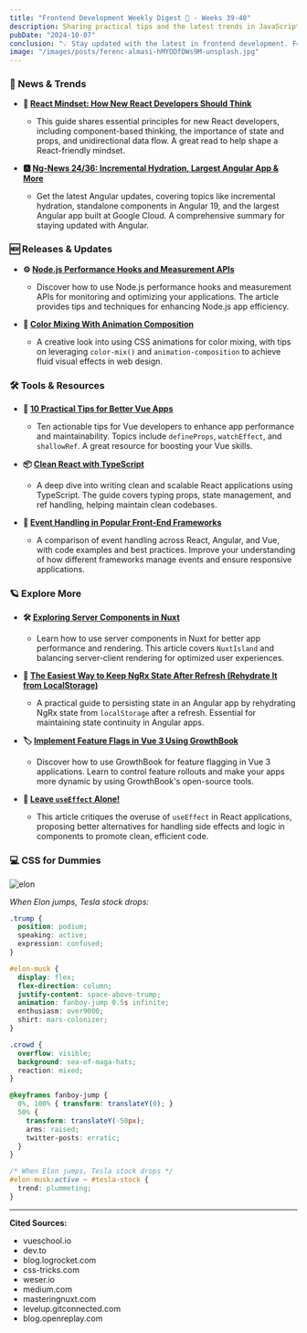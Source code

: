 ```yaml
---
title: "Frontend Development Weekly Digest 🧘 - Weeks 39-40"
description: Sharing practical tips and the latest trends in JavaScript
pubDate: "2024-10-07"
conclusion: "💡 Stay updated with the latest in frontend development. Follow the links for more insights."
image: "/images/posts/ferenc-almasi-hMYODfDWs9M-unsplash.jpg"
---
```


### 📢 News & Trends

- **🧩 [React Mindset: How New React Developers Should Think](https://dev.to/ymir/react-mindset-how-new-react-developers-should-think-2cap?ref=zazen_code)**  

  - This guide shares essential principles for new React developers, including component-based thinking, the importance of state and props, and unidirectional data flow. A great read to help shape a React-friendly mindset.

- **🅰️ [Ng-News 24/36: Incremental Hydration, Largest Angular App & More](https://dev.to/this-is-angular/ng-news-2436-incremental-hydration-largest-angular-app-more-52eo?ref=zazen_code)**  

  - Get the latest Angular updates, covering topics like incremental hydration, standalone components in Angular 19, and the largest Angular app built at Google Cloud. A comprehensive summary for staying updated with Angular.

### 🆕 Releases & Updates

- **⚙️ [Node.js Performance Hooks and Measurement APIs](https://blog.logrocket.com/node-js-performance-hooks-measurement-apis-optimize-applications/?ref=zazen_code)**  

  - Discover how to use Node.js performance hooks and measurement APIs for monitoring and optimizing your applications. The article provides tips and techniques for enhancing Node.js app efficiency.

- **🎨 [Color Mixing With Animation Composition](https://css-tricks.com/color-mixing-with-animation-composition/?ref=zazen_code)**  

  - A creative look into using CSS animations for color mixing, with tips on leveraging `color-mix()` and `animation-composition` to achieve fluid visual effects in web design.

### 🛠 Tools & Resources

- **🌱 [10 Practical Tips for Better Vue Apps](https://vueschool.io/articles/vuejs-tutorials/10-practical-tips-for-better-vue-apps/?ref=zazen_code)**  

  - Ten actionable tips for Vue developers to enhance app performance and maintainability. Topics include `defineProps`, `watchEffect`, and `shallowRef`. A great resource for boosting your Vue skills.

- **📦 [Clean React with TypeScript](https://weser.io/blog/clean-react-with-typescript?ref=zazen_code)**  

  - A deep dive into writing clean and scalable React applications using TypeScript. The guide covers typing props, state management, and ref handling, helping maintain clean codebases.

- **🎯 [Event Handling in Popular Front-End Frameworks](https://blog.openreplay.com/event-handling-in-popular-frameworks/?ref=zazen_code)**  

  - A comparison of event handling across React, Angular, and Vue, with code examples and best practices. Improve your understanding of how different frameworks manage events and ensure responsive applications.

### 🪐 Explore More

- **🛠 [Exploring Server Components in Nuxt](https://masteringnuxt.com/blog/exploring-server-components-in-nuxt?ref=zazen_code)**  

  - Learn how to use server components in Nuxt for better app performance and rendering. This article covers `NuxtIsland` and balancing server-client rendering for optimized user experiences.

- **💾 [The Easiest Way to Keep NgRx State After Refresh (Rehydrate It from LocalStorage)](https://levelup.gitconnected.com/the-easiest-way-to-keep-ngrx-state-after-refresh-rehydrate-it-from-localstorage-8cd23b547aac?ref=zazen_code)**  

  - A practical guide to persisting state in an Angular app by rehydrating NgRx state from `localStorage` after a refresh. Essential for maintaining state continuity in Angular apps.

- **🏷️ [Implement Feature Flags in Vue 3 Using GrowthBook](https://medium.com/@olufemioyedepo/implement-feature-flags-in-vue-3-using-growthbook-8e2c60dbe2c0?ref=zazen_code)**  

  - Discover how to use GrowthBook for feature flagging in Vue 3 applications. Learn to control feature rollouts and make your apps more dynamic by using GrowthBook's open-source tools.

- **🚀 [Leave `useEffect` Alone!](https://medium.com/meliopayments/leave-useeffect-alone-d522a60bbbd4?ref=zazen_code)**  

  - This article critiques the overuse of `useEffect` in React applications, proposing better alternatives for handling side effects and logic in components to promote clean, efficient code.

### 💻 CSS for Dummies

<div class="flex w-full justify-center">
  <img src="/images/posts/2024-10-07-frontend-weekly-digest-40/elon.jpg" alt="elon" class="w-2/3 md:w-2/3 border-2 border-white border-opacity-50" />
</div>

_When Elon jumps, Tesla stock drops:_

```css
.trump {
  position: podium;
  speaking: active;
  expression: confused;
}

#elon-musk {
  display: flex;
  flex-direction: column;
  justify-content: space-above-trump;
  animation: fanboy-jump 0.5s infinite;
  enthusiasm: over9000;
  shirt: mars-colonizer;
}

.crowd {
  overflow: visible;
  background: sea-of-maga-hats;
  reaction: mixed;
}

@keyframes fanboy-jump {
  0%, 100% { transform: translateY(0); }
  50% { 
    transform: translateY(-50px);
    arms: raised;
    twitter-posts: erratic;
  }
}

/* When Elon jumps, Tesla stock drops */
#elon-musk:active ~ #tesla-stock {
  trend: plummeting;
}
```

---

**Cited Sources:**

- vueschool.io
- dev.to
- blog.logrocket.com
- css-tricks.com
- weser.io
- medium.com
- masteringnuxt.com
- levelup.gitconnected.com
- blog.openreplay.com
